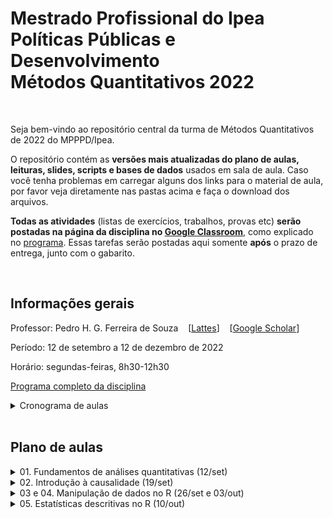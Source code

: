 # Mestrado Profissional do Ipea <br> Políticas Públicas e Desenvolvimento <br> Métodos Quantitativos 2022

<br> 

Seja bem-vindo ao repositório central da turma de Métodos Quantitativos de 2022 do MPPPD/Ipea. 

O repositório contém as **versões mais atualizadas do plano de aulas, leituras, slides, scripts e bases de dados** usados em sala de aula. Caso você tenha problemas em carregar alguns dos links para o material de aula, por favor veja diretamente nas pastas acima e faça o download dos arquivos.

**Todas as atividades** (listas de exercícios, trabalhos, provas etc) **serão postadas na página da disciplina no [Google Classroom](http://classroom.google.com)**, como explicado no [programa](programa-completo.pdf). Essas tarefas serão postadas aqui somente **após** o prazo de entrega, junto com o gabarito.


<br>

## Informações gerais

Professor: Pedro H. G. Ferreira de Souza  &nbsp;&nbsp;  [[Lattes](http://lattes.cnpq.br/6550053913880063)] &nbsp;&nbsp; [[Google Scholar](https://scholar.google.com.br/citations?user=OO5-iGcAAAAJ&hl=pt-BR)]

Período: 12 de setembro a 12 de dezembro de 2022

Horário: segundas-feiras, 8h30-12h30

[Programa completo da disciplina](programa-completo.pdf)

<details><summary>Cronograma de aulas</summary>

---
 
| Aula | Data  | Tópico                                               | Aula prática? | Entrega de atividade? |
|------|-------|------------------------------------------------------|---------------|-----------------------|
| 1    | 12/09 | [Fundamentos de análises quantitativas](01-fundamentos/) | Não           | Não               |
| 2    | 19/09 | [Introdução à causalidade](02-causalidade/)              | Não           | Sim               |
| 3    | 26/09 | [Manipulação de dados no R, parte 1](03-04-introducao-R/)   | Sim        | Sim               |
| 4    | 03/10 | [Manipulação de dados no R, parte 2](03-04-introducao-R/)   | Sim        | Não               |
| 5    | 17/10 | [Estatísticas descritivas no R](05-estatistica-descritiva/) | Sim        | Sim               |
| 6    | 24/10 | [Fundamentos de probabilidade](06-probabilidade/)    | Sim           | Não                   |
| -    | 31/10 | **NÃO HAVERÁ AULA**                                  | -             | Não                   |
| 7    | 07/11 | [Inferência estatística](07-inferencia/)             | Sim           | Sim                   |
| 8    | 14/11 | Testes de hipóteses                                  | Sim           | Não                   |
| 9    | 21/11 | Regressao linear, parte 1                            | Sim           | Sim                   |
| -    | 28/11 | **NÃO HAVERÁ AULA**                                  | -             | Não                   |
| 10   | 05/12 | Regressão linear, parte 2                            | Sim           | Sim                   |
| 11   | 12/12 | Regressão linear, parte 3                            | Sim           | Sim                   |
| -    | 16/12 | **PRAZO PARA ENTREGA DO TRABALHO FINAL**             | -             | Sim                   |
 
---
  
</details>




<br>

## Plano de aulas

<details><summary>01. Fundamentos de análises quantitativas (12/set) </summary>

---
 
Leitura obrigatória

&nbsp;&nbsp;&nbsp;&nbsp;&nbsp; [Babbie 2021, cap. 4](01-fundamentos/leituras/babbie-2021-cap4.pdf)

Leituras optativas

&nbsp;&nbsp;&nbsp;&nbsp;&nbsp; [Babbie 2021, cap. 1](01-fundamentos/leituras/babbie-2021-cap1.pdf)
 
&nbsp;&nbsp;&nbsp;&nbsp;&nbsp; [Kellstedt e Whitten 2018, p. 1-42](01-fundamentos/leituras/kellstedt-whitten-2018-p1a42.pdf)

&nbsp;&nbsp;&nbsp;&nbsp;&nbsp; [King, Keohane e Verba 1994, cap. 1](01-fundamentos/leituras/king-keohane-verba-1994-cap1.pdf)

&nbsp;&nbsp;&nbsp;&nbsp;&nbsp; [Ragin e Amoroso 2011, caps. 1 e 2](01-fundamentos/leituras/ragin-amoroso-2011-cap1e2.pdf)
 
Slides
 
&nbsp;&nbsp;&nbsp;&nbsp;&nbsp; [pdf para download](01-fundamentos/slides/MQ_2022_Aula_01.pdf)

Atividade \#1

&nbsp;&nbsp;&nbsp;&nbsp;&nbsp; [Perguntas](01-fundamentos/atividade/atividade01.pdf)

&nbsp;&nbsp;&nbsp;&nbsp;&nbsp; [Gabarito](01-fundamentos/atividade/atividade01-gabarito.pdf)

---
  
</details>

<details><summary>02. Introdução à causalidade (19/set) </summary>

---
 
Leituras obrigatórias

&nbsp;&nbsp;&nbsp;&nbsp;&nbsp; [Cunningham 2021, cap. 4](02-causalidade/leituras/cunningham-2021-cap4.pdf) 
 
&nbsp;&nbsp;&nbsp;&nbsp;&nbsp; [Kellstedt e Whitten 2018, cap. 3](02-causalidade/leituras/kellstedt-whitten-2018-cap3.pdf)

&nbsp;&nbsp;&nbsp;&nbsp;&nbsp; [Kellstedt e Whitten 2018, cap. 4](02-causalidade/leituras/kellstedt-whitten-2018-cap4.pdf)

Leitura optativa

&nbsp;&nbsp;&nbsp;&nbsp;&nbsp; [Dowd e Town 2002](02-causalidade/leituras/dowd-town-2002.pdf)

Slides
 
&nbsp;&nbsp;&nbsp;&nbsp;&nbsp; [pdf para download](02-causalidade/slides/MQ_2022_Aula_02.pdf)

Atividade \#2

&nbsp;&nbsp;&nbsp;&nbsp;&nbsp; [Perguntas](02-causalidade/atividade/atividade02.pdf)

&nbsp;&nbsp;&nbsp;&nbsp;&nbsp; [Gabarito](02-causalidade/atividade/atividade02-gabarito.pdf)
 
---
  
</details>

<details><summary>03 e 04. Manipulação de dados no R (26/set e 03/out) </summary>

---
 
Leituras obrigatórias

&nbsp;&nbsp;&nbsp;&nbsp;&nbsp; Curso-R, *Ciência de Dados em R*, capítulos 1 a 6 

&nbsp;&nbsp;&nbsp;&nbsp;&nbsp; [[versão web](https://livro.curso-r.com/index.html)] &nbsp;&nbsp; [[pdf completo](https://livro.curso-r.com/livro-curso-r.pdf)] &nbsp;&nbsp; [[pdf para aula](03-introducao-R/leituras/curso-r-livro-cap1a6.pdf)] 


&nbsp;&nbsp;&nbsp;&nbsp;&nbsp; IBPAD, *Ciência de Dados em R - Introdução*, capítulos 1 a 5 

&nbsp;&nbsp;&nbsp;&nbsp;&nbsp; [[versão web](https://cdr.ibpad.com.br/index.html)] &nbsp;&nbsp; [[pdf completo](https://cdr.ibpad.com.br/cdr-intro.pdf)] &nbsp;&nbsp; [[pdf para aula](03-introducao-R/leituras/ibpad-livro-cap1a6.pdf)] 
 
Leituras optativas

&nbsp;&nbsp;&nbsp;&nbsp;&nbsp; Roger Peng, *R Programming for Data Science*, capítulos 3 a 6 

&nbsp;&nbsp;&nbsp;&nbsp;&nbsp; [[versão web](https://bookdown.org/rdpeng/rprogdatascience/)] &nbsp;&nbsp; [[pdf completo](https://leanpub.com/rprogramming)] &nbsp;&nbsp; [[pdf para aula](03-introducao-R/leituras/roger-peng-cap3a6.pdf)] 

&nbsp;&nbsp;&nbsp;&nbsp;&nbsp; Rafael Irizarry, *Introduction to Data Science*, capítulos 1 a 6  

&nbsp;&nbsp;&nbsp;&nbsp;&nbsp; [[versão web](https://rafalab.github.io/dsbook/)] &nbsp;&nbsp; [[pdf completo](https://leanpub.com/datasciencebook)] &nbsp;&nbsp; [[pdf para aula](03-introducao-R/leituras/rafael-irizarry-cap1a5.pdf)] 
 
Slides
 
&nbsp;&nbsp;&nbsp;&nbsp;&nbsp; [pdf para download](03-04-introducao-R/slides/MQ_2022_Aula_03_04.pdf)
 
Material de apoio (scripts, dados e afins)
 
&nbsp;&nbsp;&nbsp;&nbsp;&nbsp; [zip para download](03-04-introducao-R/material-apoio.zip)
 
 
---
 
</details>


<details><summary>05. Estatísticas descritivas no R (10/out) </summary>

---
 
Leituras obrigatórias

&nbsp;&nbsp;&nbsp;&nbsp;&nbsp; [Agresti 2018 cap. 3](/05-estatistica-descritiva/leituras/agresti-2018-cap3.pdf)

&nbsp;&nbsp;&nbsp;&nbsp;&nbsp; [Bussab e Morettin 2010 caps. 3 e 4](/05-estatistica-descritiva/leituras/bussab-morettin-2010-cap3e4.pdf)
 
Leituras optativas

&nbsp;&nbsp;&nbsp;&nbsp;&nbsp; [Huntington-Klein 2022 caps. 3 e 4](/05-estatistica-descritiva/leituras/huntington-klein-2022-cap3e4.pdf)

&nbsp;&nbsp;&nbsp;&nbsp;&nbsp; [Kellstedt e Whitten 2018 cap. 6](/05-estatistica-descritiva/leituras/kellstedt-whitten-2018-cap6.pdf)
 
Slides
 
&nbsp;&nbsp;&nbsp;&nbsp;&nbsp; [pdf para download](05-estatistica-descritiva/slides/MQ_2022_Aula_05.pdf)
 
Material de apoio (scripts, dados e afins)
 
&nbsp;&nbsp;&nbsp;&nbsp;&nbsp; [zip para download](05-estatistica-descritiva/material-apoio.zip)
 
---
 
  
</details>
